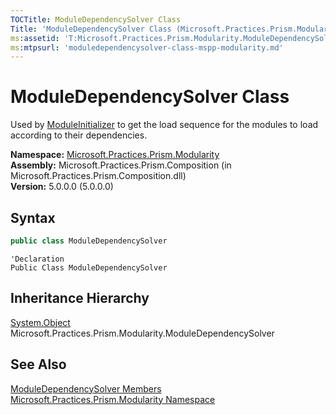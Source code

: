 ```yaml
---
TOCTitle: ModuleDependencySolver Class
Title: 'ModuleDependencySolver Class (Microsoft.Practices.Prism.Modularity)'
ms:assetid: 'T:Microsoft.Practices.Prism.Modularity.ModuleDependencySolver'
ms:mtpsurl: 'moduledependencysolver-class-mspp-modularity.md'
---
```


# ModuleDependencySolver Class

Used by [ModuleInitializer](/patterns-practices/reference/moduleinitializer-class-mspp-modularity) to get the load sequence for the modules to load according to their dependencies.

**Namespace:** [Microsoft.Practices.Prism.Modularity](/patterns-practices/reference/mspp-modularity-namespace)  
**Assembly:** Microsoft.Practices.Prism.Composition (in Microsoft.Practices.Prism.Composition.dll)  
**Version:** 5.0.0.0 (5.0.0.0)

## Syntax

```C#
public class ModuleDependencySolver
```

```VB
'Declaration
Public Class ModuleDependencySolver
```

## Inheritance Hierarchy

[System.Object](http://msdn.microsoft.com/en-us/library/e5kfa45b)  
  Microsoft.Practices.Prism.Modularity.ModuleDependencySolver

## See Also

[ModuleDependencySolver Members](/patterns-practices/reference/moduledependencysolver-members-mspp-modularity)  
[Microsoft.Practices.Prism.Modularity Namespace](/patterns-practices/reference/mspp-modularity-namespace)